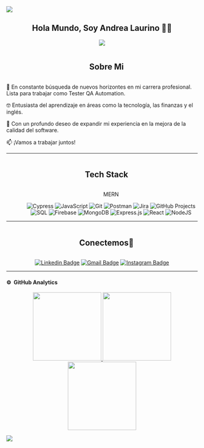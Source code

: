 <img align="center" src="https://user-images.githubusercontent.com/73097560/115834477-dbab4500-a447-11eb-908a-139a6edaec5c.gif">

<h2 align="center"> Hola Mundo, Soy Andrea Laurino 👩‍💻 </h2>

<p align="center">
  <a href="https://github.com/Andrea-Laurino"><img src="https://readme-typing-svg.herokuapp.com?font=Time+New+Roman&color=pink&size=25&center=true&vCenter=true&width=600&height=100&lines=Tester+QA+Manual;+Tester+Automation;+QA+Engineer">
</a>
</p>

<div id="user-content-toc">
  <ul align="center">
    <h2 style="display: inline-block">Sobre Mi</h2>
  <ul>
</div>

<p>
🌱 En constante búsqueda de nuevos horizontes en mi carrera profesional. Lista para trabajar como Tester QA Automation. 
  
🤓 Entusiasta del aprendizaje en áreas como la tecnología, las finanzas y el inglés.

📖 Con un profundo deseo de expandir mi experiencia en la mejora de la calidad del software.

📫 ¡Vamos a trabajar juntos!

</p>

---

<div id="user-content-toc">
  <ul align="center">
    <h2 style="display: inline-block">Tech Stack</h2>
  <ul>
<p> MERN </p>

![Cypress](https://img.shields.io/badge/cypress-%2330B5FF.svg?style=for-the-badge&logo=cypress&logoColor=white)
![JavaScript](https://img.shields.io/badge/javascript-%23F7DF1E.svg?style=for-the-badge&logo=javascript&logoColor=black)
![Git](https://img.shields.io/badge/git-%23F1502F.svg?style=for-the-badge&logo=git&logoColor=white)
![Postman](https://img.shields.io/badge/Postman-FF6C37?style=for-the-badge&logo=Postman&logoColor=white)
![Jira](https://img.shields.io/badge/jira-%230A1F44.svg?style=for-the-badge&logo=jira&logoColor=white)
![GitHub Projects](https://img.shields.io/badge/github%20projects-%23121011.svg?style=for-the-badge&logo=github&logoColor=white)
![SQL](https://img.shields.io/badge/sql-%2342A0D6.svg?style=for-the-badge&logo=sql&logoColor=white)
![Firebase](https://img.shields.io/badge/firebase-%23039BE5.svg?style=for-the-badge&logo=firebase)
![MongoDB](https://img.shields.io/badge/MongoDB-4EA94B?style=for-the-badge&logo=mongodb&logoColor=white)
![Express.js](https://img.shields.io/badge/express.js-%23404d59.svg?style=for-the-badge&logo=express&logoColor=%2361DAFB)
![React](https://img.shields.io/badge/react-%2320232a.svg?style=for-the-badge&logo=react&logoColor=%2361DAFB)
![NodeJS](https://img.shields.io/badge/node.js-6DA55F?style=for-the-badge&logo=node.js&logoColor=white)


</div>

---

<div id="user-content-toc">
  <ul align="center">
    <summary><h2 style="display: inline-block">Conectemos🤝</h2></summary>
  </ul>

</div>

<div align="center">

<a href="">[![Linkedin Badge](https://img.shields.io/badge/LinkedIn-0077B5?style=for-the-badge&logo=linkedin&logoColor=white)](https://www.linkedin.com/in/andrea-laurino/)</a>
<a href="">[![Gmail Badge](https://img.shields.io/badge/Gmail-D14836?style=for-the-badge&logo=gmail&logoColor=white)](mailto:andreajlaurino@gmail.com) </a>
<a>[![Instagram Badge](https://img.shields.io/badge/Instagram-%23E4405F.svg?style=for-the-badge&logo=Instagram&logoColor=white)](https://www.instagram.com/andreajlaurino/)</a>

</div>

---

#### ⚙️ &nbsp;GitHub Analytics

<p align="center">
<a href="https://github.com/Andrea-Laurino">
  <img height="180em" src="https://streak-stats.demolab.com?user=Andrea-Laurino&theme=react&hide_border=true&locale=es&date_format=j%20M%5B%20Y%5D"/>

  <img height="180em" src="https://github-readme-stats-eight-theta.vercel.app/api/top-langs/?username=Andrea-Laurino&layout=compact&langs_count=8&theme=algolia"/>

  <img height="180em" src="https://github-readme-stats-eight-theta.vercel.app/api?username=Andrea-Laurino&show_icons=true&theme=algolia&include_all_commits=true&count_private=true"/>

</a>
</p>

<img src="https://user-images.githubusercontent.com/73097560/115834477-dbab4500-a447-11eb-908a-139a6edaec5c.gif">
